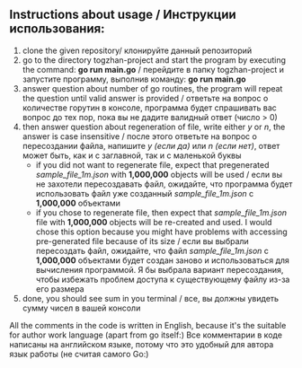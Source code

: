 ## Instructions about usage / Инструкции использования:

1. clone the given repository/ клонируйте данный репозиторий
2. go to the directory togzhan-project and start the program by executing the command: **go run main.go** / перейдите в папку togzhan-project и запустите программу, выполнив команду: **go run main.go**
3. answer question about number of go routines, the program will repeat the question until valid answer is provided / ответьте на вопрос о количестве горутин в консоле, программа будет спрашивать вас вопрос до тех пор, пока вы не дадите валидный ответ (число > 0)
4. then answer question about regeneration of file, write either _y_ or _n_, the answer is case insensitive / после этого ответьте на вопрос о пересоздании файла, напишите _y (если да)_ или _n (если нет)_, ответ может быть, как и с заглавной, так и с маленькой буквы
   * if you did not want to regenerate file, expect that pregenerated _sample_file_1m.json_ with **1,000,000** objects will be used / если вы не захотели пересоздавать файл, ожидайте, что программа будет использовать файл уже созданный _sample_file_1m.json_ с **1,000,000** объектами
   * if you chose to regenerate file, then expect that _sample_file_1m.json_ file with **1,000,000** objects will be re-created and used. I would chose this option because you might have problems with accessing pre-generated file because of its size / если вы выбрали пересоздать файл, ожидайте, что файл _sample_file_1m.json_ с **1,000,000** объектами будет создан заново и использоваться для вычисления программой. Я бы выбрала вариант пересоздания, чтобы избежать проблем доступа к существующему файлу из-за его размера
5. done, you should see sum in you terminal / все, вы должны увидеть сумму чисел в вашей консоли

 All the comments in the code is written in English, because it's the suitable for author work language (apart from go itself:)
 Все комментарии в коде написаны на английском языке, потому что это удобный для автора язык работы (не считая самого Go:)
